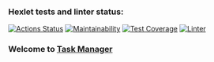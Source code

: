 ### Hexlet tests and linter status:
[![Actions Status](https://github.com/Tarilia/python-project-52/actions/workflows/hexlet-check.yml/badge.svg)](https://github.com/Tarilia/python-project-52/actions)
[![Maintainability](https://api.codeclimate.com/v1/badges/1a522ed94badc1ed0777/maintainability)](https://codeclimate.com/github/Tarilia/python-project-52/maintainability)
[![Test Coverage](https://api.codeclimate.com/v1/badges/1a522ed94badc1ed0777/test_coverage)](https://codeclimate.com/github/Tarilia/python-project-52/test_coverage)
[![Linter](https://github.com/Tarilia/python-project-52/actions/workflows/linter.yml/badge.svg)](https://github.com/Tarilia/python-project-52/actions/workflows/linter.yml)

### Welcome to [Task Manager](https://task-manager-bkxd.onrender.com)

